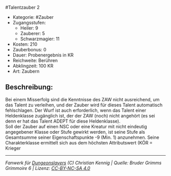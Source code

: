 #Talentzauber 2  
- Kategorie: #Zauber  
- Zugangsstufen:  
  - Heiler: 9  
  - Zauberer: 5  
  - Schwarzmagier: 11  
- Kosten: 210  
- Zauberbonus: 0  
- Dauer: Probenergebnis in KR  
- Reichweite: Berühren  
- Abklingzeit: 100 KR  
- Art: Zaubern     

## Beschreibung:
Bei einem Misserfolg sind die Kenntnisse des ZAW nicht ausreichend, um das Talent zu verleihen, und der Zauber wird für dieses Talent automatisch fehlschlagen. Der Wurf ist auch erforderlich, wenn das Talent einer Heldenklasse zugänglich ist, der der ZAW (noch) nicht angehört (es sei denn er hat das Talent ADEPT für diese Heldenklasse).<br>Soll der Zauber auf einen NSC oder eine Kreatur mit nicht eindeutig angegebener Klasse oder Stufe gewirkt werden, ist seine Stufe als Gesamtsumme seiner Eigenschaftspunkte -9 (Min. 1) anzunehmen. Seine Charakterklasse ermittelt sich aus dem höchsten Attributswert (KÖR = Krieger


___
*Fanwerk für [Dungeonslayers](https://www.dungeonslayers.net/) (C) Christian Kennig | Quelle: Bruder Grimms Grimmoire 6 | Lizenz: [CC-BY-NC-SA 4.0](https://creativecommons.org/licenses/by-nc-sa/4.0/deed.de)*